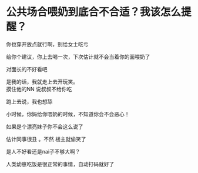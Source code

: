# 公共场合喂奶到底合不合适？我该怎么提醒？


你也穿开放点就行啊，别给女士吃亏

给你个建议，你上去喝一次，下次估计就不会当着你的面喂奶了

对面长的不好看吧

是我的话，我就走上去开玩笑。<br />
摸住他的NN 说叔叔不给你吃

跑上去说，我也想舔

小时候，你妈给你喂奶的时候，不知道你会不会恶心！

如果是个漂亮妹子你不会这么说了

估计同事很丑 。不然 楼主就偷笑了

是人不好看还是nai子不够大啊？<img src="static/image/smiley/yct/022.gif" smilieid="42" border="0" alt="" />

人类幼崽吃饭是很正常的事情，自动打码就好了
